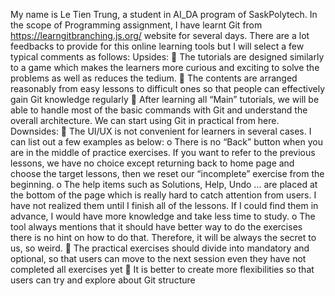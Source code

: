 My name is Le Tien Trung, a student in AI_DA program of SaskPolytech. In the scope of Programming assignment, I have learnt Git from https://learngitbranching.js.org/ website for several days. There are a lot feedbacks to provide for this online learning tools but I will select a few typical comments as follows: 
Upsides:
   	The tutorials are designed similarly to a game which makes the learners more curious and exciting to solve the problems as well as reduces the tedium. 
   	The contents are arranged reasonably from easy lessons to difficult ones so that people can effectively gain Git knowledge regularly
   	After learning all “Main” tutorials, we will be able to handle most of the basic commands with Git and understand the overall architecture. We can start using Git in practical from here. 
Downsides: 
   	The UI/UX is not  convenient for learners in several cases. I can list out a few examples as below:
	o	There is no “Back” button when you are in the middle of practice exercises. If you want to refer to the previous lessons, we have no choice except returning back to home page and choose the target lessons, then we reset our “incomplete” exercise from the beginning. 
	o	The help items such as Solutions, Help, Undo … are placed at the bottom of the page which is really hard to catch attention from users. I have not realized them until I finish all of the lessons. If I could find them in advance, I would have more knowledge and take less time to study. 
	o	The tool always mentions that it should have better way to do the exercises there is no hint on how to do that. Therefore, it will be always the secret to us, so weird. 
   	The practical exercises should divide into mandatory and optional, so that users can move to the next session even they have not completed all exercises yet
   	It is better to create more flexibilities so that users can try and explore about Git structure

